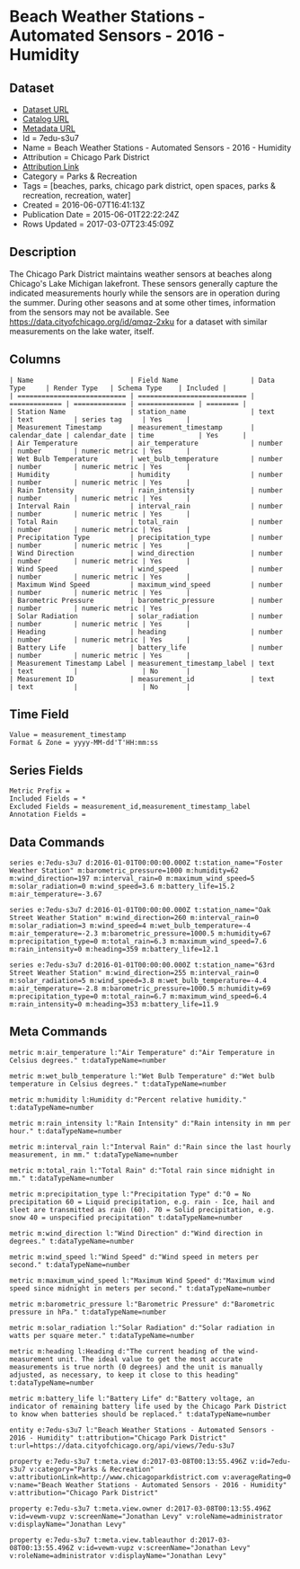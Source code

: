 # Beach Weather Stations - Automated Sensors - 2016 - Humidity

## Dataset

* [Dataset URL](https://data.cityofchicago.org/api/views/7edu-s3u7/rows.json?max_rows=100)
* [Catalog URL](https://data.cityofchicago.org/Parks-Recreation/Beach-Weather-Stations-Automated-Sensors-2016-Humi/7edu-s3u7/about)
* [Metadata URL](https://data.cityofchicago.org/api/views/7edu-s3u7)
* Id = 7edu-s3u7
* Name = Beach Weather Stations - Automated Sensors - 2016 - Humidity
* Attribution = Chicago Park District
* [Attribution Link](http://www.chicagoparkdistrict.com)
* Category = Parks & Recreation
* Tags = [beaches, parks, chicago park district, open spaces, parks & recreation, recreation, water]
* Created = 2016-06-07T16:41:13Z
* Publication Date = 2015-06-01T22:22:24Z
* Rows Updated = 2017-03-07T23:45:09Z

## Description

The Chicago Park District maintains weather sensors at beaches along Chicago's Lake Michigan lakefront. These sensors generally capture the indicated measurements hourly while the sensors are in operation during the summer.  During other seasons and at some other times, information from the sensors may not be available.  See https://data.cityofchicago.org/id/qmqz-2xku for a dataset with similar measurements on the lake water, itself.

## Columns

```ls
| Name                        | Field Name                  | Data Type     | Render Type   | Schema Type    | Included | 
| =========================== | =========================== | ============= | ============= | ============== | ======== | 
| Station Name                | station_name                | text          | text          | series tag     | Yes      | 
| Measurement Timestamp       | measurement_timestamp       | calendar_date | calendar_date | time           | Yes      | 
| Air Temperature             | air_temperature             | number        | number        | numeric metric | Yes      | 
| Wet Bulb Temperature        | wet_bulb_temperature        | number        | number        | numeric metric | Yes      | 
| Humidity                    | humidity                    | number        | number        | numeric metric | Yes      | 
| Rain Intensity              | rain_intensity              | number        | number        | numeric metric | Yes      | 
| Interval Rain               | interval_rain               | number        | number        | numeric metric | Yes      | 
| Total Rain                  | total_rain                  | number        | number        | numeric metric | Yes      | 
| Precipitation Type          | precipitation_type          | number        | number        | numeric metric | Yes      | 
| Wind Direction              | wind_direction              | number        | number        | numeric metric | Yes      | 
| Wind Speed                  | wind_speed                  | number        | number        | numeric metric | Yes      | 
| Maximum Wind Speed          | maximum_wind_speed          | number        | number        | numeric metric | Yes      | 
| Barometric Pressure         | barometric_pressure         | number        | number        | numeric metric | Yes      | 
| Solar Radiation             | solar_radiation             | number        | number        | numeric metric | Yes      | 
| Heading                     | heading                     | number        | number        | numeric metric | Yes      | 
| Battery Life                | battery_life                | number        | number        | numeric metric | Yes      | 
| Measurement Timestamp Label | measurement_timestamp_label | text          | text          |                | No       | 
| Measurement ID              | measurement_id              | text          | text          |                | No       | 
```

## Time Field

```ls
Value = measurement_timestamp
Format & Zone = yyyy-MM-dd'T'HH:mm:ss
```

## Series Fields

```ls
Metric Prefix = 
Included Fields = *
Excluded Fields = measurement_id,measurement_timestamp_label
Annotation Fields = 
```

## Data Commands

```ls
series e:7edu-s3u7 d:2016-01-01T00:00:00.000Z t:station_name="Foster Weather Station" m:barometric_pressure=1000 m:humidity=62 m:wind_direction=197 m:interval_rain=0 m:maximum_wind_speed=5 m:solar_radiation=0 m:wind_speed=3.6 m:battery_life=15.2 m:air_temperature=-3.67

series e:7edu-s3u7 d:2016-01-01T00:00:00.000Z t:station_name="Oak Street Weather Station" m:wind_direction=260 m:interval_rain=0 m:solar_radiation=3 m:wind_speed=4 m:wet_bulb_temperature=-4 m:air_temperature=-2.3 m:barometric_pressure=1000.5 m:humidity=67 m:precipitation_type=0 m:total_rain=6.3 m:maximum_wind_speed=7.6 m:rain_intensity=0 m:heading=359 m:battery_life=12.1

series e:7edu-s3u7 d:2016-01-01T00:00:00.000Z t:station_name="63rd Street Weather Station" m:wind_direction=255 m:interval_rain=0 m:solar_radiation=5 m:wind_speed=3.8 m:wet_bulb_temperature=-4.4 m:air_temperature=-2.8 m:barometric_pressure=1000.5 m:humidity=69 m:precipitation_type=0 m:total_rain=6.7 m:maximum_wind_speed=6.4 m:rain_intensity=0 m:heading=353 m:battery_life=11.9
```

## Meta Commands

```ls
metric m:air_temperature l:"Air Temperature" d:"Air Temperature in Celsius degrees." t:dataTypeName=number

metric m:wet_bulb_temperature l:"Wet Bulb Temperature" d:"Wet bulb temperature in Celsius degrees." t:dataTypeName=number

metric m:humidity l:Humidity d:"Percent relative humidity." t:dataTypeName=number

metric m:rain_intensity l:"Rain Intensity" d:"Rain intensity in mm per hour." t:dataTypeName=number

metric m:interval_rain l:"Interval Rain" d:"Rain since the last hourly measurement, in mm." t:dataTypeName=number

metric m:total_rain l:"Total Rain" d:"Total rain since midnight in mm." t:dataTypeName=number

metric m:precipitation_type l:"Precipitation Type" d:"0 = No precipitation 60 = Liquid precipitation, e.g. rain - Ice, hail and sleet are transmitted as rain (60). 70 = Solid precipitation, e.g. snow 40 = unspecified precipitation" t:dataTypeName=number

metric m:wind_direction l:"Wind Direction" d:"Wind direction in degrees." t:dataTypeName=number

metric m:wind_speed l:"Wind Speed" d:"Wind speed in meters per second." t:dataTypeName=number

metric m:maximum_wind_speed l:"Maximum Wind Speed" d:"Maximum wind speed since midnight in meters per second." t:dataTypeName=number

metric m:barometric_pressure l:"Barometric Pressure" d:"Barometric pressure in hPa." t:dataTypeName=number

metric m:solar_radiation l:"Solar Radiation" d:"Solar radiation in watts per square meter." t:dataTypeName=number

metric m:heading l:Heading d:"The current heading of the wind-measurement unit. The ideal value to get the most accurate measurements is true north (0 degrees) and the unit is manually adjusted, as necessary, to keep it close to this heading" t:dataTypeName=number

metric m:battery_life l:"Battery Life" d:"Battery voltage, an indicator of remaining battery life used by the Chicago Park District to know when batteries should be replaced." t:dataTypeName=number

entity e:7edu-s3u7 l:"Beach Weather Stations - Automated Sensors - 2016 - Humidity" t:attribution="Chicago Park District" t:url=https://data.cityofchicago.org/api/views/7edu-s3u7

property e:7edu-s3u7 t:meta.view d:2017-03-08T00:13:55.496Z v:id=7edu-s3u7 v:category="Parks & Recreation" v:attributionLink=http://www.chicagoparkdistrict.com v:averageRating=0 v:name="Beach Weather Stations - Automated Sensors - 2016 - Humidity" v:attribution="Chicago Park District"

property e:7edu-s3u7 t:meta.view.owner d:2017-03-08T00:13:55.496Z v:id=vewm-vupz v:screenName="Jonathan Levy" v:roleName=administrator v:displayName="Jonathan Levy"

property e:7edu-s3u7 t:meta.view.tableauthor d:2017-03-08T00:13:55.496Z v:id=vewm-vupz v:screenName="Jonathan Levy" v:roleName=administrator v:displayName="Jonathan Levy"
```